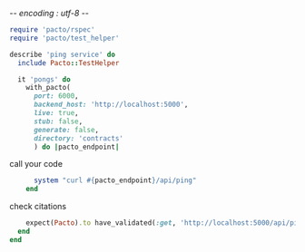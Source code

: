 -*- encoding : utf-8 -*-

```rb
require 'pacto/rspec'
require 'pacto/test_helper'

describe 'ping service' do
  include Pacto::TestHelper

  it 'pongs' do
    with_pacto(
      port: 6000,
      backend_host: 'http://localhost:5000',
      live: true,
      stub: false,
      generate: false,
      directory: 'contracts'
      ) do |pacto_endpoint|
```

call your code

```rb
      system "curl #{pacto_endpoint}/api/ping"
    end
```

check citations

```rb
    expect(Pacto).to have_validated(:get, 'http://localhost:5000/api/ping')
  end
end
```

